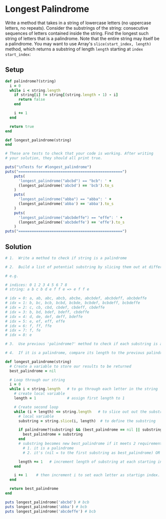 # Longest Palindrome

Write a method that takes in a string of lowercase letters (no uppercase letters, no repeats). Consider the substrings of the string: consecutive sequences of letters contained inside the string. Find the longest such string of letters that is a palindrome. Note that the entire string may itself be a palindrome. You may want to use Array's `slice(start_index, length)` method, which returns a substring of length `length` starting at `index start_index`:

## Setup

```ruby
def palindrome?(string)
  i = 0
  while i < string.length
    if string[i] != string[(string.length - 1) - i]
      return false
    end

    i += 1
  end

  return true
end

def longest_palindrome(string)
end

# These are tests to check that your code is working. After writing
# your solution, they should all print true.

puts("\nTests for #longest_palindrome")
puts("===============================================")
    puts(
      'longest_palindrome("abcbd") == "bcb": ' +
      (longest_palindrome('abcbd') == 'bcb').to_s
    )
    puts(
      'longest_palindrome("abba") == "abba": ' +
      (longest_palindrome('abba') == 'abba').to_s
    )
    puts(
      'longest_palindrome("abcbdeffe") == "effe": ' +
      (longest_palindrome('abcbdeffe') == 'effe').to_s
    )
puts("===============================================")
```

## Solution

```ruby
# 1.  Write a method to check if string is a palindrome

# 2.  Build a list of potential substring by slicing them out at different indcies and lengths

# e.g. 

# indices: 0 1 2 3 4 5 6 7 8
# string: a b c b d e f f e => e f f e

# idx = 0: a, ab, abc, abcb, abcbe, abcbdef, abcbdeff, abcbdeffe
# idx = 1: b, bc, bcb, bcbd, bcbde, bcbdef, bcbdeff, bcbdeffe
# idx = 2: c, cb, cbd, cbdef, cbdeff, cbdeffe
# idx = 3: b, bd, bdef, bdeff, cbdeffe
# idx = 4: d, de, def, deff, bdeffe
# idx = 5: e, ef, eff, effe
# idx = 6: f, ff, ffe
# idx = 7: f, fe
# idx = 8: e

# 3.  Use previous 'palindrome?' method to check if each substring is a palindrome.

# 4.  If it is a palindrome, compare its length to the previous palindrome and if it's greater, replace it as the longest palindrome.

def longest_palindrome(string)
  # Create a variable to store our results to be returned
  best_palindrome = nil

  # Loop through our string
  i = 0
  while i < string.length   # to go through each letter in the string
    # create local variable
    length = 1              # assign first length to 1

    # Create second loop
    while (i + length) <= string.length   # to slice out out the substring   0 + 1 <= 5
      # local variable
      substring = string.slice(i, length)  # to define the substring   string.slice(0, 1) => ab

      if palindrome?(substring) && (best_palindrome == nil || substring.length > best_palindrome.length)
        best_palindrome = substring
      end
      # substring becomes new best_palindrome if it meets 2 requirements:
        # 1. it is a palindrome
        # 2. it's (nil = to the first substring as best_palindrome) OR new substring is longer than current logest substring.

      length += 1   # increment length of substring at each starting index. (i.e. a, ab, abc, abcd, etc...)
    end

    i += 1    # then increment i to set each letter as startign index.  (i.e.  abcd, bcbd, cbd, etc...)
  end

  return best_palindrome
end

puts longest_palindrome('abcbd') # bcb
puts longest_palindrome('abba') # bcb
puts longest_palindrome('abcdeffe') # bcb
```